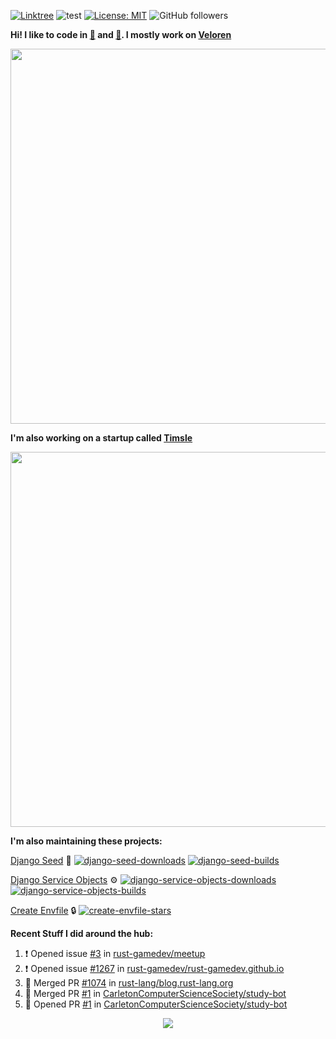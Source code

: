 [![Linktree](https://img.shields.io/badge/linktree-1de9b6?style=for-the-badge&logo=linktree&logoColor=white)](https://linktr.ee/angelonfira)
![test](https://hits.seeyoufarm.com/api/count/incr/badge.svg?url=https://github.com/AngelOnFira)
[![License: MIT](https://img.shields.io/badge/License-MIT-yellow.svg)](https://opensource.org/licenses/MIT)
![GitHub followers](https://img.shields.io/github/followers/angelonfira?style=social)

**Hi! I like to code in [:crab:](https://www.rust-lang.org/) and [:snake:](https://www.python.org/). I mostly work on [Veloren](https://veloren.net)**

<p align="center">
  <img width="600" src="https://media.discordapp.net/attachments/444005079410802699/730566298073038949/rsz_5f0656b6aa176.png">
</p>

**I'm also working on a startup called [Timsle](https://timsle.com)**

<p align="center">
  <img width="600" src="https://media.discordapp.net/attachments/444005079410802699/730566842674053130/rsz_5f0657242abb4.png">
</p>

**I'm also maintaining these projects:**

[Django Seed](https://github.com/Brobin/django-seed)
:seedling:
[![django-seed-downloads](https://pepy.tech/badge/django-seed)](https://pepy.tech/project/django-seed)
[![django-seed-builds](https://github.com/Brobin/django-seed/workflows/Test/badge.svg)](https://github.com/Brobin/django-seed)

[Django Service Objects](https://github.com/mixxorz/django-service-objects)
:gear:
[![django-service-objects-downloads](https://pepy.tech/badge/django-service-objects)](https://pepy.tech/project/django-service-objects)
[![django-service-objects-builds](https://github.com/mixxorz/django-service-objects/actions/workflows/test.yml/badge.svg)](https://github.com/mixxorz/django-service-objects/actions/workflows/test.yml)

[Create Envfile](https://github.com/SpicyPizza/create-envfile)
:lock:
[![create-envfile-stars](https://img.shields.io/github/stars/SpicyPizza/create-envfile?style=social)](https://github.com/SpicyPizza/create-envfile)

**Recent Stuff I did around the hub:**

<!--START_SECTION:activity-->
1. ❗️ Opened issue [#3](https://github.com/rust-gamedev/meetup/issues/3) in [rust-gamedev/meetup](https://github.com/rust-gamedev/meetup)
2. ❗️ Opened issue [#1267](https://github.com/rust-gamedev/rust-gamedev.github.io/issues/1267) in [rust-gamedev/rust-gamedev.github.io](https://github.com/rust-gamedev/rust-gamedev.github.io)
3. 🎉 Merged PR [#1074](https://github.com/rust-lang/blog.rust-lang.org/pull/1074) in [rust-lang/blog.rust-lang.org](https://github.com/rust-lang/blog.rust-lang.org)
4. 🎉 Merged PR [#1](https://github.com/CarletonComputerScienceSociety/study-bot/pull/1) in [CarletonComputerScienceSociety/study-bot](https://github.com/CarletonComputerScienceSociety/study-bot)
5. 💪 Opened PR [#1](https://github.com/CarletonComputerScienceSociety/study-bot/pull/1) in [CarletonComputerScienceSociety/study-bot](https://github.com/CarletonComputerScienceSociety/study-bot)
<!--END_SECTION:activity-->

<p align="center">
  <img src="https://github-profile-trophy.vercel.app/?username=angelonfira&column=4&theme=nord&margin-w=15&margin-h=15">
</p>
